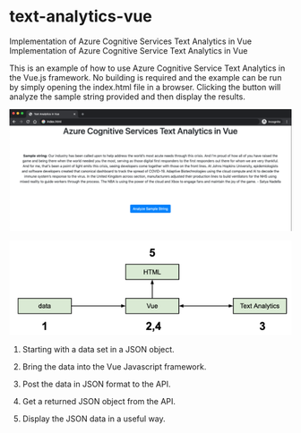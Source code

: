 # text-analytics-vue
Implementation of Azure Cognitive Services Text Analytics in Vue
Implementation of Azure Cognitive Service Text Analytics in Vue 

 

This is an example of how to use Azure Cognitive Service Text Analytics in the Vue.js framework. No building is required and the example can be run by simply opening the index.html file in a browser. Clicking the button will analyze the sample string provided and then display the results. 

 
![Screenshot](/images/screenshot.png)
 
![Diagram](/images/diagram.png)

 


1. Starting with a data set in a JSON object. 

2. Bring the data into the Vue Javascript framework. 

3. Post the data in JSON format to the API. 

4. Get a returned JSON object from the API. 

5. Display the JSON data in a useful way. 
